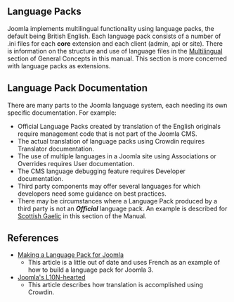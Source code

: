<!-- Filename: J4.x:Developer:_Required_Software / Display title: About Languages -->

## Language Packs

Joomla implements multilingual functionality using language packs, the default being British English. Each language pack consists of a number of .ini files for each **core** extension and each client (admin, api or site). There is information on the structure and use of language files in the [Multilingual](../../general-concepts/multilingual/) section of General Concepts in this manual. This section is more concerned with language packs as extensions.

## Language Pack Documentation

There are many parts to the Joomla language system, each needing its own specific documentation. For example:

- Official Language Packs created by translation of the English originals require management code that is not part of the Joomla CMS.
- The actual translation of language packs using Crowdin requires Translator documentation.
- The use of multiple languages in a Joomla site using Associations or Overrides requires User documentation.
- The CMS language debugging feature requires Developer documentation.
- Third party components may offer several languages for which developers need some guidance on best practices.
- There may be circumstances where a Language Pack produced by a third party is not an ***Official*** language pack. An example is described for [Scottish Gaelic](../languages/language-extension-example/) in this section of the Manual.

## References

- [Making a Language Pack for Joomla](https://docs.joomla.org/J3.x:Making_a_Language_Pack_for_Joomla)
    * This article is a little out of date and uses French as an example of how to build a language pack for Joomla&nbsp;3.
- [Joomla's L10N-hearted](https://magazine.joomla.org/all-issues/august/joomla-s-l10n-hearted)
    * This article describes how translation is accomplished using Crowdin. 
